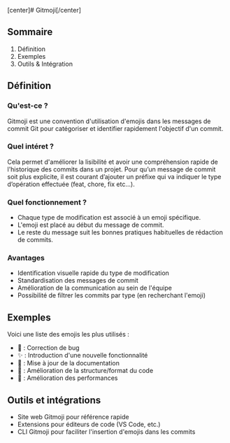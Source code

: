 [center]# Gitmoji[/center]

## Sommaire

1. Définition
2. Exemples
3. Outils & Intégration

## Définition

### Qu'est-ce ?

Gitmoji est une convention d'utilisation d'emojis dans les messages de commit Git pour catégoriser et identifier rapidement l'objectif d'un commit.

### Quel intéret ?

Cela permet d'améliorer la lisibilité et avoir une compréhension rapide de l'historique des commits dans un projet. Pour qu’un message de commit soit plus explicite, il est courant d’ajouter un préfixe qui va indiquer le type d’opération effectuée (feat, chore, fix etc…).

### Quel fonctionnement ?

- Chaque type de modification est associé à un emoji spécifique.
- L'emoji est placé au début du message de commit.
- Le reste du message suit les bonnes pratiques habituelles de rédaction de commits.

### Avantages

- Identification visuelle rapide du type de modification
- Standardisation des messages de commit
- Amélioration de la communication au sein de l'équipe
- Possibilité de filtrer les commits par type (en recherchant l'emoji)

## Exemples

Voici une liste des emojis les plus utilisés :

- 🐛 : Correction de bug
- ✨ : Introduction d'une nouvelle fonctionnalité
- 📝 : Mise à jour de la documentation
- 🎨 : Amélioration de la structure/format du code
- 🚀 : Amélioration des performances

## Outils et intégrations

- Site web Gitmoji pour référence rapide
- Extensions pour éditeurs de code (VS Code, etc.)
- CLI Gitmoji pour faciliter l'insertion d'emojis dans les commits
